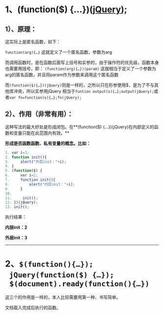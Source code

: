 # 1、(function($) {…})([jQuery](http://lib.csdn.net/base/jquery));

## 1）、原理：

这实际上是匿名函数，如下：

`function(arg){…}`
这就定义了一个匿名函数，参数为arg

而调用函数时，是在函数后面写上括号和实参的，由于操作符的优先级，函数本身也需要用括号，即：
`(function(arg){…})(param)`
这就相当于定义了一个参数为arg的匿名函数，并且将param作为参数来调用这个匿名函数

而`(function($){…})(jQuery)`则是一样的，之所以只在形参使用$，是为了不与其他库冲突，所以实参用jQuery
相当于`funtion output(s){…};output(jQuery);`或者`var fn=function(s){…};fn(jQuery);`

## 2）、作用（非常有用）：

这种写法的最大好处是形成闭包。在**(function($) {…})(jQuery)在内部定义的函数和变量只能在此范围内有效。**

**形成是否函数函数、私有变量的概念。比如：**

```javascript
1. var i=3;  
2. function init(){  
3.     alert("外层init："+i);  
4. }  
5. (function($) {  
6.     var i=2;  
7.     function init(){  
8.         alert("内层init："+i);  
9.     }  
10.   
11.     init();  
12. })(jQuery);  
13. init();  
```

执行结果：

**内层init：2**

**外层init：3**

------

# 2、`$(function(){…});`   `jQuery(function($) {…});` ` $(document).ready(function(){…})`

这三个的作用是一样的，本人比较需要用第一种、书写简单。

文档载入完成后执行的函数。